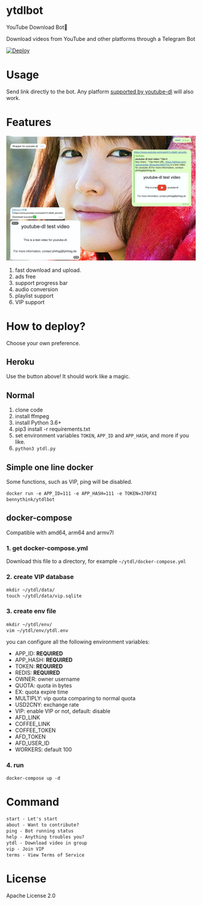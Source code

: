 # ytdlbot

YouTube Download Bot🚀

Download videos from YouTube and other platforms through a Telegram Bot

[![Deploy](https://www.herokucdn.com/deploy/button.svg)](https://heroku.com/deploy)

# Usage


Send link directly to the bot. Any
platform [supported by youtube-dl](https://ytdl-org.github.io/youtube-dl/supportedsites.html) will also work.

# Features

![](assets/1.jpeg)

1. fast download and upload.
2. ads free
3. support progress bar
4. audio conversion
5. playlist support
6. VIP support

# How to deploy?

Choose your own preference.

## Heroku

Use the button above! It should work like a magic.

## Normal

1. clone code
2. install ffmpeg
3. install Python 3.6+
4. pip3 install -r requirements.txt
5. set environment variables `TOKEN`, `APP_ID` and `APP_HASH`, and more if you like.
6. `python3 ytdl.py`

## Simple one line docker

Some functions, such as VIP, ping will be disabled.

```shell
docker run -e APP_ID=111 -e APP_HASH=111 -e TOKEN=370FXI bennythink/ytdlbot
```

## docker-compose

Compatible with amd64, arm64 and armv7l

### 1. get docker-compose.yml

Download this file to a directory, for example `~/ytdl/docker-compose.yml`

### 2. create VIP database

```shell
mkdir ~/ytdl/data/
touch ~/ytdl/data/vip.sqlite
```

### 3. create env file

```shell
mkdir ~/ytdl/env/
vim ~/ytdl/env/ytdl.env
```

you can configure all the following environment variables:

* APP_ID: **REQUIRED**
* APP_HASH: **REQUIRED**
* TOKEN: **REQUIRED**
* REDIS: **REQUIRED**
* OWNER: owner username
* QUOTA: quota in bytes
* EX: quota expire time
* MULTIPLY: vip quota comparing to normal quota
* USD2CNY: exchange rate
* VIP: enable VIP or not, default: disable
* AFD_LINK
* COFFEE_LINK
* COFFEE_TOKEN
* AFD_TOKEN
* AFD_USER_ID
* WORKERS: default 100

### 4. run

```
docker-compose up -d
```

# Command

```
start - Let's start
about - Want to contribute?
ping - Bot running status
help - Anything troubles you?
ytdl - Download video in group
vip - Join VIP
terms - View Terms of Service
```
# License

Apache License 2.0